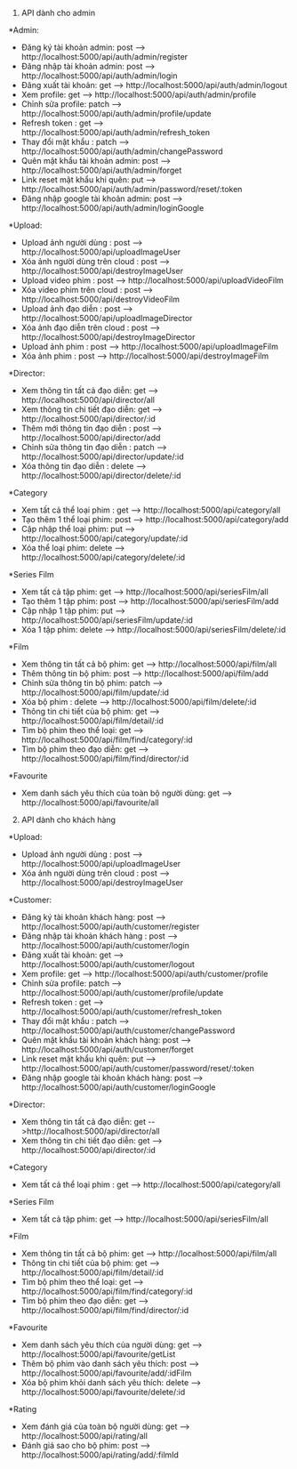1. API dành cho admin

\*Admin:

- Đăng ký tài khoản admin: post --> http://localhost:5000/api/auth/admin/register
- Đăng nhập tài khoản admin: post --> http://localhost:5000/api/auth/admin/login
- Đăng xuất tài khoản: get --> http://localhost:5000/api/auth/admin/logout
- Xem profile: get --> http://localhost:5000/api/auth/admin/profile
- Chỉnh sửa profile: patch --> http://localhost:5000/api/auth/admin/profile/update
- Refresh token : get --> http://localhost:5000/api/auth/admin/refresh_token
- Thay đổi mật khẩu : patch --> http://localhost:5000/api/auth/admin/changePassword
- Quên mật khẩu tài khoản admin: post --> http://localhost:5000/api/auth/admin/forget
- Link reset mật khẩu khi quên: put --> http://localhost:5000/api/auth/admin/password/reset/:token
- Đăng nhập google tài khoản admin: post --> http://localhost:5000/api/auth/admin/loginGoogle

\*Upload:

- Upload ảnh người dùng : post --> http://localhost:5000/api/uploadImageUser
- Xóa ảnh người dùng trên cloud : post --> http://localhost:5000/api/destroyImageUser
- Upload video phim : post --> http://localhost:5000/api/uploadVideoFilm
- Xóa video phim trên cloud : post --> http://localhost:5000/api/destroyVideoFilm
- Upload ảnh đạo diễn : post --> http://localhost:5000/api/uploadImageDirector
- Xóa ảnh đạo diễn trên cloud : post --> http://localhost:5000/api/destroyImageDirector
- Upload ảnh phim : post --> http://localhost:5000/api/uploadImageFilm
- Xóa ảnh phim : post --> http://localhost:5000/api/destroyImageFilm

\*Director:

- Xem thông tin tất cả đạo diễn: get --> http://localhost:5000/api/director/all
- Xem thông tin chi tiết đạo diễn: get --> http://localhost:5000/api/director/:id
- Thêm mới thông tin đạo diễn : post --> http://localhost:5000/api/director/add
- Chỉnh sửa thông tin đạo diễn : patch --> http://localhost:5000/api/director/update/:id
- Xóa thông tin đạo diễn : delete --> http://localhost:5000/api/director/delete/:id

\*Category

- Xem tất cả thể loại phim : get --> http://localhost:5000/api/category/all
- Tạo thêm 1 thể loại phim: post --> http://localhost:5000/api/category/add
- Cập nhập thể loại phim: put --> http://localhost:5000/api/category/update/:id
- Xóa thể loại phim: delete --> http://localhost:5000/api/category/delete/:id

\*Series Film

- Xem tất cả tập phim: get --> http://localhost:5000/api/seriesFilm/all
- Tạo thêm 1 tập phim: post --> http://localhost:5000/api/seriesFilm/add
- Cập nhập 1 tập phim: put --> http://localhost:5000/api/seriesFilm/update/:id
- Xóa 1 tập phim: delete --> http://localhost:5000/api/seriesFilm/delete/:id

\*Film

- Xem thông tin tất cả bộ phim: get --> http://localhost:5000/api/film/all
- Thêm thông tin bộ phim: post --> http://localhost:5000/api/film/add
- Chỉnh sửa thông tin bộ phim: patch --> http://localhost:5000/api/film/update/:id
- Xóa bộ phim : delete --> http://localhost:5000/api/film/delete/:id
- Thông tin chi tiết của bộ phim: get --> http://localhost:5000/api/film/detail/:id
- Tìm bộ phim theo thể loại: get --> http://localhost:5000/api/film/find/category/:id
- Tìm bộ phim theo đạo diễn: get --> http://localhost:5000/api/film/find/director/:id

\*Favourite

- Xem danh sách yêu thích của toàn bộ người dùng: get --> http://localhost:5000/api/favourite/all

2. API dành cho khách hàng

\*Upload:

- Upload ảnh người dùng : post --> http://localhost:5000/api/uploadImageUser
- Xóa ảnh người dùng trên cloud : post --> http://localhost:5000/api/destroyImageUser

\*Customer:

- Đăng ký tài khoản khách hàng: post --> http://localhost:5000/api/auth/customer/register
- Đăng nhập tài khoản khách hàng : post --> http://localhost:5000/api/auth/customer/login
- Đăng xuất tài khoản: get --> http://localhost:5000/api/auth/customer/logout
- Xem profile: get --> http://localhost:5000/api/auth/customer/profile
- Chỉnh sửa profile: patch --> http://localhost:5000/api/auth/customer/profile/update
- Refresh token : get --> http://localhost:5000/api/auth/customer/refresh_token
- Thay đổi mật khẩu : patch --> http://localhost:5000/api/auth/customer/changePassword
- Quên mật khẩu tài khoản khách hàng: post --> http://localhost:5000/api/auth/customer/forget
- Link reset mật khẩu khi quên: put --> http://localhost:5000/api/auth/customer/password/reset/:token
- Đăng nhập google tài khoản khách hàng: post --> http://localhost:5000/api/auth/customer/loginGoogle

\*Director:

- Xem thông tin tất cả đạo diễn: get -->http://localhost:5000/api/director/all
- Xem thông tin chi tiết đạo diễn: get --> http://localhost:5000/api/director/:id

\*Category

- Xem tất cả thể loại phim : get --> http://localhost:5000/api/category/all

\*Series Film

- Xem tất cả tập phim: get --> http://localhost:5000/api/seriesFilm/all

\*Film

- Xem thông tin tất cả bộ phim: get --> http://localhost:5000/api/film/all
- Thông tin chi tiết của bộ phim: get --> http://localhost:5000/api/film/detail/:id
- Tìm bộ phim theo thể loại: get --> http://localhost:5000/api/film/find/category/:id
- Tìm bộ phim theo đạo diễn: get --> http://localhost:5000/api/film/find/director/:id

\*Favourite

- Xem danh sách yêu thích của người dùng: get --> http://localhost:5000/api/favourite/getList
- Thêm bộ phim vào danh sách yêu thích: post --> http://localhost:5000/api/favourite/add/:idFilm
- Xóa bộ phim khỏi danh sách yêu thích: delete --> http://localhost:5000/api/favourite/delete/:id

\*Rating

- Xem đánh giá của toàn bộ người dùng: get --> http://localhost:5000/api/rating/all
- Đánh giá sao cho bộ phim: post --> http://localhost:5000/api/rating/add/:filmId
